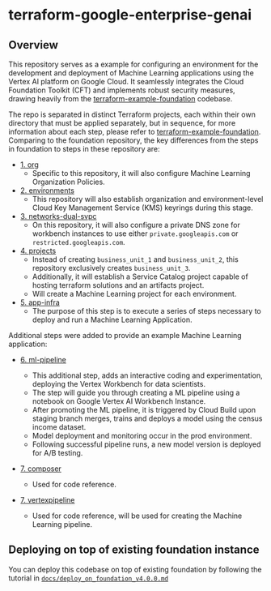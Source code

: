 # terraform-google-enterprise-genai

## Overview

This repository serves as a example for configuring an environment for the development and deployment of Machine Learning applications using the Vertex AI platform on Google Cloud. It seamlessly integrates the Cloud Foundation Toolkit (CFT) and implements robust security measures, drawing heavily from the [terraform-example-foundation](https://github.com/terraform-google-modules/terraform-example-foundation/tree/v4.0.0) codebase.

The repo is separated in distinct Terraform projects, each within their own directory that must be applied separately, but in sequence, for more information about each step, please refer to [terraform-example-foundation](https://github.com/terraform-google-modules/terraform-example-foundation/tree/v4.0.0). Comparing to the foundation repository, the key differences from the steps in foundation to steps in these repository are:

* [1. org](./1-org/)
    * Specific to this repository, it will also configure Machine Learning Organization Policies.
* [2. environments](./2-environments/)
    * This repository will also establish organization and environment-level Cloud Key Management Service (KMS) keyrings during this stage.
* [3. networks-dual-svpc](./3-networks-dual-svpc/)
    * On this repository, it will also configure a private DNS zone for workbench instances to use either `private.googleapis.com` or `restricted.googleapis.com`.
* [4. projects](./4-projects/)
    * Instead of creating `business_unit_1` and `business_unit_2`, this repository exclusively creates `business_unit_3`.
    * Additionally, it will establish a Service Catalog project capable of hosting terraform solutions and an artifacts project.
    * Will create a Machine Learning project for each environment.
* [5. app-infra](./5-app-infra/)
    * The purpose of this step is to execute a series of steps necessary to deploy and run a Machine Learning Application.

Additional steps were added to provide an example Machine Learning application:

* [6. ml-pipeline](./6-ml-pipeline/)
    * This additional step, adds an interactive coding and experimentation, deploying the Vertex Workbench for data scientists.
    * The step will guide you through creating a ML pipeline using a notebook on Google Vertex AI Workbench Instance.
    * After promoting the ML pipeline, it is triggered by Cloud Build upon staging branch merges, trains and deploys a model using the census income dataset.
    * Model deployment and monitoring occur in the prod environment.
    * Following successful pipeline runs, a new model version is deployed for A/B testing.

* [7. composer](./7-composer/)
    * Used for code reference.

* [7. vertexpipeline](./7-vertexpipeline/)
    * Used for code reference, will be used for creating the Machine Learning pipeline.

## Deploying on top of existing foundation instance

You can deploy this codebase on top of existing foundation by following the tutorial in [`docs/deploy_on_foundation_v4.0.0.md`](./docs/deploy_on_foundation_v4.0.0.md)
